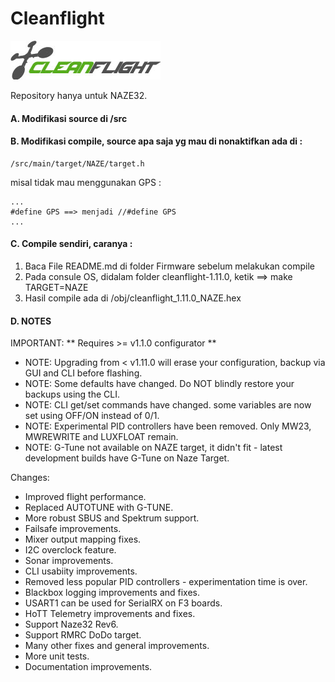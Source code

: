 # Cleanflight

![Cleanflight](cleanflight-1.11.0/docs/assets/cleanflight/cleanflight-logo-light-wide-1-240px.jpg)

Repository hanya untuk NAZE32.


#### A. Modifikasi source di /src

#### B. Modifikasi compile, source apa saja yg mau di nonaktifkan ada di :

    /src/main/target/NAZE/target.h

   misal tidak mau menggunakan GPS :
   
    ...
    #define GPS ==> menjadi //#define GPS
    ...

#### C. Compile sendiri, caranya :

   1. Baca File README.md di folder Firmware sebelum melakukan compile
   2. Pada consule OS, didalam folder cleanflight-1.11.0, ketik ==> make TARGET=NAZE
   3. Hasil compile ada di /obj/cleanflight_1.11.0_NAZE.hex

#### D. NOTES

   IMPORTANT: ** Requires >= v1.1.0 configurator **

   - NOTE: Upgrading from < v1.11.0 will erase your configuration, backup via GUI and CLI before flashing.
   - NOTE: Some defaults have changed. Do NOT blindly restore your backups using the CLI.
   - NOTE: CLI get/set commands have changed. some variables are now set using OFF/ON instead of 0/1.
   - NOTE: Experimental PID controllers have been removed. Only MW23, MWREWRITE and LUXFLOAT remain.
   - NOTE: G-Tune not available on NAZE target, it didn't fit - latest development builds have G-Tune on Naze Target.

   Changes:

   - Improved flight performance.
   - Replaced AUTOTUNE with G-TUNE.
   - More robust SBUS and Spektrum support.
   - Failsafe improvements.
   - Mixer output mapping fixes.
   - I2C overclock feature.
   - Sonar improvements.
   - CLI usabiity improvements.
   - Removed less popular PID controllers - experimentation time is over.
   - Blackbox logging improvements and fixes.
   - USART1 can be used for SerialRX on F3 boards.
   - HoTT Telemetry improvements and fixes.
   - Support Naze32 Rev6.
   - Support RMRC DoDo target.
   - Many other fixes and general improvements.
   - More unit tests.
   - Documentation improvements.
